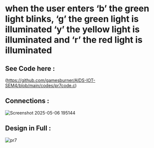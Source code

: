# when the user enters ‘b’ the green light blinks, ‘g’ the green light is illuminated ‘y’ the yellow light is illuminated and ‘r’ the red light is illuminated

## See Code here :
(https://github.com/gamesburner/AIDS-IOT-SEM4/blob/main/codes/pr7code.c)

## Connections : 

![Screenshot 2025-05-06 195144](https://github.com/user-attachments/assets/5bc7cba9-e6ea-4275-9936-f5ce8045b075)

## Design in Full :
![pr7](https://github.com/user-attachments/assets/2159db3d-8737-4a37-b8e0-4e0ee88650b7)
